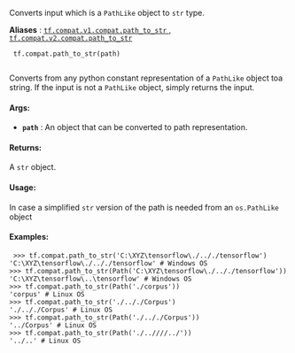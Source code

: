 Converts input which is a  `PathLike`  object to  `str`  type.

**Aliases** : [ `tf.compat.v1.compat.path_to_str` ](/api_docs/python/tf/compat/path_to_str), [ `tf.compat.v2.compat.path_to_str` ](/api_docs/python/tf/compat/path_to_str)

```
 tf.compat.path_to_str(path)
 
```

Converts from any python constant representation of a  `PathLike`  object toa string. If the input is not a  `PathLike`  object, simply returns the input.

#### Args:
- **`path`** : An object that can be converted to path representation.


#### Returns:
A  `str`  object.

#### Usage:
In case a simplified  `str`  version of the path is needed from an `os.PathLike`  object

#### Examples:


```
 >>> tf.compat.path_to_str('C:\XYZ\tensorflow\./.././tensorflow')
'C:\XYZ\tensorflow\./.././tensorflow' # Windows OS
>>> tf.compat.path_to_str(Path('C:\XYZ\tensorflow\./.././tensorflow'))
'C:\XYZ\tensorflow\..\tensorflow' # Windows OS
>>> tf.compat.path_to_str(Path('./corpus'))
'corpus' # Linux OS
>>> tf.compat.path_to_str('./.././Corpus')
'./.././Corpus' # Linux OS
>>> tf.compat.path_to_str(Path('./.././Corpus'))
'../Corpus' # Linux OS
>>> tf.compat.path_to_str(Path('./..////../'))
'../..' # Linux OS

 
```

